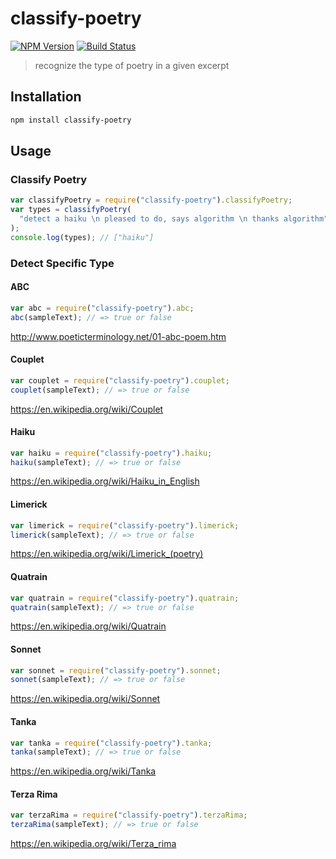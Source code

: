 # classify-poetry

[![NPM Version](https://img.shields.io/npm/v/classify-poetry.svg)](https://www.npmjs.com/package/classify-poetry)
[![Build Status](https://travis-ci.com/ChristianMurphy/classify-poetry.svg?branch=master)](https://travis-ci.com/ChristianMurphy/classify-poetry)

> recognize the type of poetry in a given excerpt

## Installation

```sh
npm install classify-poetry
```

## Usage

### Classify Poetry

```js
var classifyPoetry = require("classify-poetry").classifyPoetry;
var types = classifyPoetry(
  "detect a haiku \n pleased to do, says algorithm \n thanks algorithm"
);
console.log(types); // ["haiku"]
```

### Detect Specific Type

#### ABC

```js
var abc = require("classify-poetry").abc;
abc(sampleText); // => true or false
```

<http://www.poeticterminology.net/01-abc-poem.htm>

#### Couplet

```js
var couplet = require("classify-poetry").couplet;
couplet(sampleText); // => true or false
```

<https://en.wikipedia.org/wiki/Couplet>

#### Haiku

```js
var haiku = require("classify-poetry").haiku;
haiku(sampleText); // => true or false
```

<https://en.wikipedia.org/wiki/Haiku_in_English>

#### Limerick

```js
var limerick = require("classify-poetry").limerick;
limerick(sampleText); // => true or false
```

<https://en.wikipedia.org/wiki/Limerick_(poetry)>

#### Quatrain

```js
var quatrain = require("classify-poetry").quatrain;
quatrain(sampleText); // => true or false
```

<https://en.wikipedia.org/wiki/Quatrain>

#### Sonnet

```js
var sonnet = require("classify-poetry").sonnet;
sonnet(sampleText); // => true or false
```

<https://en.wikipedia.org/wiki/Sonnet>

#### Tanka

```js
var tanka = require("classify-poetry").tanka;
tanka(sampleText); // => true or false
```

<https://en.wikipedia.org/wiki/Tanka>

#### Terza Rima

```js
var terzaRima = require("classify-poetry").terzaRima;
terzaRima(sampleText); // => true or false
```

<https://en.wikipedia.org/wiki/Terza_rima>
